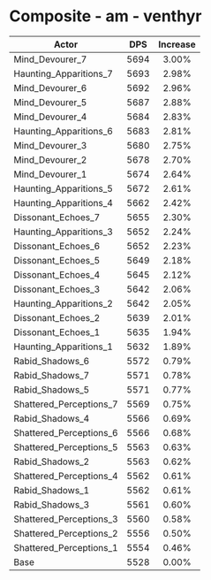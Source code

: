 # Composite - am - venthyr
| Actor | DPS | Increase |
|---|:---:|:---:|
|Mind_Devourer_7|5694|3.00%|
|Haunting_Apparitions_7|5693|2.98%|
|Mind_Devourer_6|5692|2.96%|
|Mind_Devourer_5|5687|2.88%|
|Mind_Devourer_4|5684|2.83%|
|Haunting_Apparitions_6|5683|2.81%|
|Mind_Devourer_3|5680|2.75%|
|Mind_Devourer_2|5678|2.70%|
|Mind_Devourer_1|5674|2.64%|
|Haunting_Apparitions_5|5672|2.61%|
|Haunting_Apparitions_4|5662|2.42%|
|Dissonant_Echoes_7|5655|2.30%|
|Haunting_Apparitions_3|5652|2.24%|
|Dissonant_Echoes_6|5652|2.23%|
|Dissonant_Echoes_5|5649|2.18%|
|Dissonant_Echoes_4|5645|2.12%|
|Dissonant_Echoes_3|5642|2.06%|
|Haunting_Apparitions_2|5642|2.05%|
|Dissonant_Echoes_2|5639|2.01%|
|Dissonant_Echoes_1|5635|1.94%|
|Haunting_Apparitions_1|5632|1.89%|
|Rabid_Shadows_6|5572|0.79%|
|Rabid_Shadows_7|5571|0.78%|
|Rabid_Shadows_5|5571|0.77%|
|Shattered_Perceptions_7|5569|0.75%|
|Rabid_Shadows_4|5566|0.69%|
|Shattered_Perceptions_6|5566|0.68%|
|Shattered_Perceptions_5|5563|0.63%|
|Rabid_Shadows_2|5563|0.62%|
|Shattered_Perceptions_4|5562|0.61%|
|Rabid_Shadows_1|5562|0.61%|
|Rabid_Shadows_3|5561|0.60%|
|Shattered_Perceptions_3|5560|0.58%|
|Shattered_Perceptions_2|5556|0.50%|
|Shattered_Perceptions_1|5554|0.46%|
|Base|5528|0.00%|
